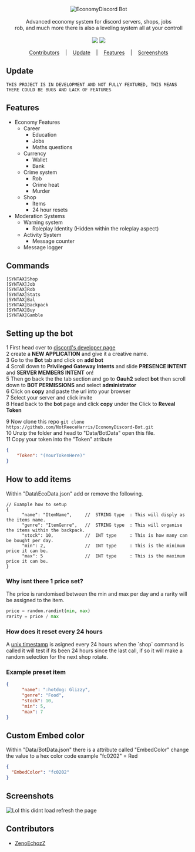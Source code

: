 
<p align=center>

  <img src="https://i.imgur.com/0Eqx8wH.png" alt="EconomyDiscord Bot" />

  <br>
  <br>
  <span>Advanced economy system for discord servers, shops, jobs<br>
rob, and much more there is also a leveling system all at your controll<br></span>
  <br>
  <a target="_blank" href="https://www.python.org/downloads/" title="Python version"><img src="https://img.shields.io/badge/python-3.7|3.8|3.9-green.svg"></a>
  <a target="_blank" href="https://github.com/Rapptz/discord.py" title="Python version"><img src="https://img.shields.io/badge/discord.py-1.6.0-blue.svg"></a>
</p>

<p align="center">
  <a href="#Contributors">Contributors</a>
  &nbsp;&nbsp;&nbsp;|&nbsp;&nbsp;&nbsp;
  <a href="#Update">Update</a>
  &nbsp;&nbsp;&nbsp;|&nbsp;&nbsp;&nbsp;
  <a href="#Features">Features</a>
  &nbsp;&nbsp;&nbsp;|&nbsp;&nbsp;&nbsp;
  <a href="#Screenshots">Screenshots</a>
</p>

## Update
```console
THIS PROJECT IS IN DEVELOPMENT AND NOT FULLY FEATURED, THIS MEANS THERE COULD BE BUGS AND LACK OF FEATURES
```

## Features
* Economy Features
  * Career
    * Education
    * Jobs
    * Maths questions
  * Currency
    * Wallet
    * Bank
  * Crime system
    * Rob
    * Crime heat
    * Murder
  * Shop
    * Items
    * 24 hour resets
* Moderation Systems
  * Warning system
    * Roleplay Identity (Hidden within the roleplay aspect)
  * Activity System
    * Message counter
  * Message logger
  
  
## Commands
```console
[SYNTAX]Shop
[SYNTAX]Job
[SYNTAX]Rob
[SYNTAX]Stats
[SYNTAX]Bal
[SYNTAX]Backpack
[SYNTAX]Buy
[SYNTAX]Gamble
```
## Setting up the bot

1   First head over to <a href="https://discord.com/developers/applications">discord's developer page</a> <br>
2   create a <strong>NEW APPLICATION</strong> and give it a creative name.<br>
3   Go to the <strong>Bot</strong> tab and click on <strong>add bot</strong><br>
4   Scroll down to <strong>Privileged Gateway Intents</strong> and slide <strong>PRESENCE INTENT</strong> and <strong>SERVER MEMBERS INTENT</strong> on!<br>
5   Then go back the the tab section and go to <strong>Oauh2</strong> select <strong>bot</strong> then scroll down to <strong>BOT PERMISSIONS</strong> and select <strong>administrator</strong><br>
6   Click on <strong>copy</strong> and paste the url into your browser<br>
7   Select your server and click invite<br>
8   Head back to the <strong>bot</strong> page and click <strong>copy</strong> under the Click to <strong>Reveal Token</strong><br>

9   Now clone this repo `git clone https://github.com/NotReeceHarris/EconomyDiscord-Bot.git`<br>
10  Unzip the folder and head to "Data/BotData" open this file.<br>
11  Copy your token into the "Token" atribute<br>
```json
{
    "Token": "(YourTokenHere)"
}
```


## How to add items
Within "Data\EcoData.json" add or remove the following.
```console
// Example how to setup
{
      "name": "ItemName",     //  STRING type  : This will disply as the items name.
      "genre": "ItemGenre",   //  STRING type  : This will organise the items within the backpack.
      "stock": 10,            //  INT type     : This is how many can be bought per day.
      "min": 2,               //  INT type     : This is the minimum price it can be.
      "max": 5                //  INT type     : This is the maximum price it can be.
}
```
<h3>Why isnt there 1 price set?</h3>
The price is randomised between the min and max per day and a rarity will be assigned to the item.

```python
price = random.randint(min, max)
rarity = price / max
```
<h3>How does it reset every 24 hours</h3>
A <a href="https://en.wikipedia.org/wiki/Unix_timestamp">unix timestamp</a> is asigned every 24 hours when the `shop` command is called
it will test if its been 24 hours since the last call, if so it will make a random selection for the next shop rotate.

<h3>Example preset item</h3>

```json
{
      "name": ":hotdog: Glizzy",
      "genre": "Food",
      "stock": 10,
      "min": 5,
      "max": 7
}
```

## Custom Embed color
Within "Data/BotData.json" there is a attribute called "EmbedColor" change the value to a hex color code example "fc0202" = Red
```json
{
  "EmbedColor": "fc0202"
}
```

## Screenshots
<img src="https://i.imgur.com/lOG2vOe.png" alt="Lol this didnt load refresh the page" />

## Contributors
* [ZenoEchozZ](https://github.com/NotReeceHarris) 
